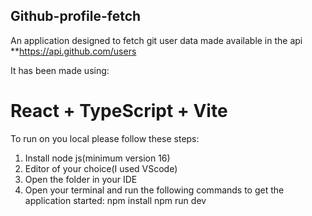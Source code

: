 Github-profile-fetch
--------------------

An application designed to fetch git user data made available in the api **https://api.github.com/users

It has been made using:

# React + TypeScript + Vite


To run on you local please follow these steps:

1. Install node js(minimum version 16)
2. Editor of your choice(I used VScode)
3. Open the folder in your IDE
4. Open your terminal and run the following commands to get the application started:
   npm install
   npm run dev
